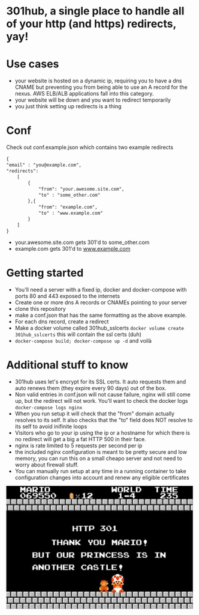# 301hub, a single place to handle all of your http (and https) redirects, yay!

# Use cases

- your website is hosted on a dynamic ip, requiring you to have a dns CNAME but preventing you from being able to use an A record for the nexus.  AWS ELB/ALB applications fall into this category.
- your website will be down and you want to redirect temporarily
- you just think setting up redirects is a thing


# Conf

Check out conf.example.json which contains two example redirects

```
{
"email" : "you@example.com",
"redirects": 
    [
        {
            "from": "your.awesome.site.com",
            "to" : "some_other.com"
        },{
            "from": "example.com",
            "to" : "www.example.com"
        }
    ]
}
```

- your.awesome.site.com gets 301'd to some_other.com
- example.com gets 301'd to www.example.com

# Getting started

* You'll need a server with a fixed ip, docker and docker-compose with ports 80 and 443 exposed to the internets
* Create one or more dns A records or CNAMEs pointing to your server
* clone this repository
* make a conf.json that has the same formatting as the above example.
* For each dns record, create a redirect
* Make a docker volume called 301hub_sslcerts `docker volume create 301hub_sslcerts` this will contain the ssl certs (duh)
* `docker-compose build; docker-compose up -d` and voilà

# Additional stuff to know
* 301hub uses let's encrypt for its SSL certs.  It auto requests them and auto renews them (they expire every 90 days) out of the box.
* Non valid entries in conf.json will not cause failure, nginx will still come up, but the redirect will not work.  You'll want to check the docker logs `docker-compose logs nginx`
* When you run setup it will check that the "from" domain actually resolves to its self.  It also checks that the "to" field does NOT resolve to its self to avoid inifinite loops
* Visitors who go to your ip using the ip or a hostname for which there is no redirect will get a big a fat HTTP 500 in their face.
* nginx is rate limited to 5 requests per second per ip
* the included nginx configuration is meant to be pretty secure and low memory, you can run this on a small cheapo server and not need to worry about firewall stuff.
* You can manually run setup at any time in a running container to take configuration changes into account and renew any eligible certificates


<img src='301.png'>
